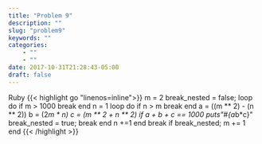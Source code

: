 ```yaml
---
title: "Problem 9"
description: ""
slug: "problem9"
keywords: ""
categories: 
    - ""
    - ""
date: 2017-10-31T21:28:43-05:00
draft: false
---
```

Ruby
{{< highlight go  "linenos=inline">}}
m = 2
break_nested = false;
loop do
    if m > 1000
        break
    end
    n = 1
    loop do
        if n > m
            break
        end
        a = ((m ** 2) - (n ** 2))
        b = (2*m * n)
        c = (m ** 2 + n ** 2)
        if a + b + c == 1000
            puts"#{a*b*c}"
            break_nested = true;
            break
        end
        n +=1
    end
    break if break_nested;
    m += 1
end
{{< /highlight >}}

